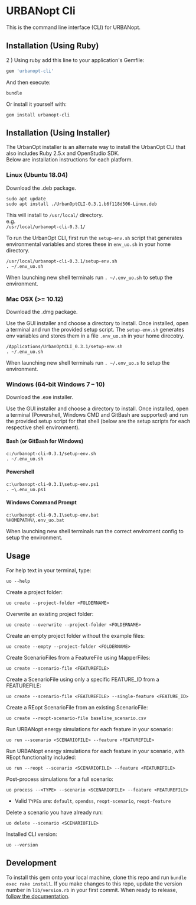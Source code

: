 # URBANopt Cli

This is the command line interface (CLI) for URBANopt.

## Installation (Using Ruby) 

2 ) Using ruby add this line to your application's Gemfile:

```ruby
gem 'urbanopt-cli'
```

And then execute:

```terminal
bundle
```

Or install it yourself with:

```terminal
gem install urbanopt-cli
```

## Installation (Using Installer)

The UrbanOpt installer is an alternate way to install the UrbanOpt CLI that also includes Ruby 2.5.x and OpenStudio SDK.  
Below are installation instructions for each platform. 

### Linux (Ubuntu 18.04)

Download the .deb package. 

```terminal
sudo apt update 
sudo apt install ./UrbanOptCLI-0.3.1.b6f118d506-Linux.deb
```

This will install to `/usr/local/` directory.  
e.g.  
`/usr/local/urbanopt-cli-0.3.1/`  

To run the UrbanOpt CLI, first run the `setup-env.sh` script that generates environmental variables and stores these in `env_uo.sh` in your home directory. 

```terminal
/usr/local/urbanopt-cli-0.3.1/setup-env.sh  
. ~/.env_uo.sh
```

When launching new shell terminals run `. ~/.env_uo.sh` to setup the environment. 

### Mac OSX (>= 10.12) 

Download the .dmg package. 

Use the GUI installer and choose a directory to install. Once installed, open a terminal and run the provided setup script. 
The `setup-env.sh` generates env variables and stores them in a file `.env_uo.sh` in your home direcotry. 

```terminal  
/Applications/UrbanOptCLI_0.3.1/setup-env.sh  
. ~/.env_uo.sh
```

When launching new shell terminals run `. ~/.env_uo.s` to setup the environment. 

### Windows (64-bit Windows 7 – 10)

Download the .exe installer. 

Use the GUI installer and choose a directory to install. Once installed, open a terminal (Powershell, Windows CMD and GitBash are supported) and run the provided setup script for that shell (below are the setup scripts for each respective shell environment).


#### Bash (or GitBash for Windows)
```terminal
c:/urbanopt-cli-0.3.1/setup-env.sh  
. ~/.env_uo.sh  
```

#### Powershell
```terminal
c:\urbanopt-cli-0.3.1\setup-env.ps1  
. ~\.env_uo.ps1  
```
#### Windows Command Prompt
```terminal
c:\urbanopt-cli-0.3.1\setup-env.bat  
%HOMEPATH%\.env_uo.bat  
```

When launching new shell terminals run the correct enviroment config to setup the environment. 

## Usage

For help text in your terminal, type:

```terminal
uo --help
```

Create a project folder:

```terminal
uo create --project-folder <FOLDERNAME>
```

Overwrite an existing project folder:

```terminal
uo create --overwrite --project-folder <FOLDERNAME>
```

Create an empty project folder without the example files:

```terminal
uo create --empty --project-folder <FOLDERNAME>
```

Create ScenarioFiles from a FeatureFile using MapperFiles:

```terminal
uo create --scenario-file <FEATUREFILE>
```

Create a ScenarioFile using only a specific FEATURE_ID from a FEATUREFILE:

```terminal
uo create --scenario-file <FEATUREFILE> --single-feature <FEATURE_ID>
```

Create a REopt ScenarioFile from an existing ScenarioFile:

```terminal
uo create --reopt-scenario-file baseline_scenario.csv
```

Run URBANopt energy simulations for each feature in your scenario:

```terminal
uo run --scenario <SCENARIOFILE> --feature <FEATUREFILE>
```

Run URBANopt energy simulations for each feature in your scenario, with REopt functionality included:

```terminal
uo run --reopt --scenario <SCENARIOFILE> --feature <FEATUREFILE>
```

Post-process simulations for a full scenario:

```terminal
uo process --<TYPE> --scenario <SCENARIOFILE> --feature <FEATUREFILE>
```

- Valid `TYPE`s are: `default`, `opendss`, `reopt-scenario`, `reopt-feature`

Delete a scenario you have already run:

```terminal
uo delete --scenario <SCENARIOFILE>
```

Installed CLI version:

```terminal
uo --version
```

## Development

To install this gem onto your local machine, clone this repo and run `bundle exec rake install`. If you make changes to this repo, update the version number in `lib/version.rb` in your first commit. When ready to release, [follow the documentation](https://docs.urbanopt.net/developer_resources/release_instructions.html).
